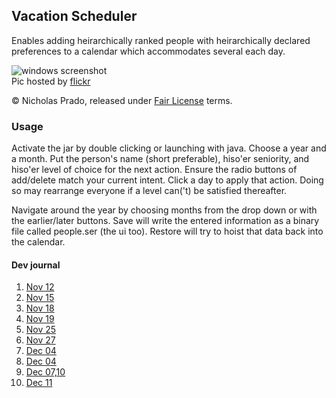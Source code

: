 ## Vacation Scheduler ##

Enables adding heirarchically ranked people with heirarchically declared preferences to a calendar which accommodates several each day.

![windows screenshot](https://farm1.staticflickr.com/700/31952736465_ea8a2dbdeb_z_d.jpg)  
Pic hosted by [flickr](https://www.flickr.com/photos/18099895@N06/31952736465)

&copy; Nicholas Prado, released under [Fair License](http://fairlicense.org) terms.

### Usage ###

Activate the jar by double clicking or launching with java. Choose a year and a month. Put the person's name (short preferable), hiso'er seniority, and hiso'er level of choice for the next action. Ensure the radio buttons of add/delete match your current intent. Click a day to apply that action. Doing so may rearrange everyone if a level can('t) be satisfied thereafter.

Navigate around the year by choosing months from the drop down or with the earlier/later buttons. Save will write the entered information as a binary file called people.ser (the ui too). Restore will try to hoist that data back into the calendar.

#### Dev journal ####

1. [Nov 12](https://www.youtube.com/watch?v=1M8W_rfNogY)
2. [Nov 15](https://www.youtube.com/watch?v=n3nVW4sR1Is)
3. [Nov 18](https://www.youtube.com/watch?v=-sdSxnHRNQg)
4. [Nov 19](https://www.youtube.com/watch?v=G8NBkWir75U)
5. [Nov 25](https://www.youtube.com/watch?v=YZuCQBeLya4)
6. [Nov 27](https://www.youtube.com/watch?v=DcNjlLJDuMA)
7. [Dec 04](https://www.youtube.com/watch?v=7CTC7qBoN6s)
8. [Dec 04](https://www.youtube.com/watch?v=AuTKxT-F14o)
9. [Dec 07,10](https://www.youtube.com/watch?v=YB4ZZxUHfbQ)
10. [Dec 11](https://www.youtube.com/watch?v=lsY3JXbEPns)
